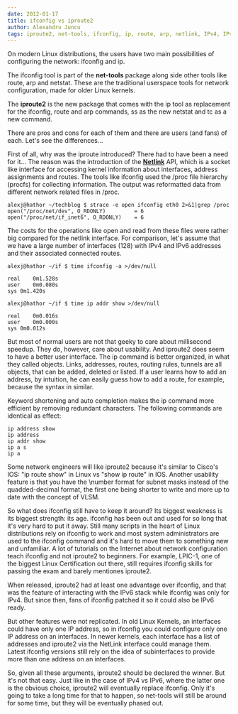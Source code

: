 ```yaml
---
date: 2012-01-17
title: ifconfig vs iproute2
author: Alexandru Juncu
tags: iproute2, net-tools, ifconfig, ip, route, arp, netlink, IPv4, IPv6
---
```




On modern Linux distributions, the users have two main possibilities of
configuring the network: ifconfig and ip.

The ifconfig tool is part of the **net-tools** package along side other
tools like route, arp and netstat. These are the traditional userspace
tools for network configuration, made for older Linux kernels.

The **iproute2** is the new package that comes with the ip tool as
replacement for the ifconfig, route and arp commands, ss as the new
netstat and tc as a new command.

There are pros and cons for each of them and there are users (and fans) of
each. Let's see the differences...

First of all, why was the iproute introduced? There had to have been a need
for it... The reason was the introduction of the
**[Netlink](http://www.faqs.org/rfcs/rfc3549.html "Netlink")** API, which is a
socket like interface for accessing kernel information about interfaces,
address assignments and routes. The tools like ifconfig used the /proc file
hierarchy (procfs) for collecting information. The output was reformatted
data from different network related files in /proc.

	alexj@hathor ~/techblog $ strace -e open ifconfig eth0 2>&1|grep /proc
	open("/proc/net/dev", O_RDONLY)         = 6
	open("/proc/net/if_inet6", O_RDONLY)    = 6

The costs for the operations like open and read from these files were
rather big compared for the netlink interface. For comparison, let's assume
that we have a large number of interfaces (128) with IPv4 and IPv6
addresses and their associated connected routes.

	alexj@hathor ~/if $ time ifconfig -a >/dev/null 

	real	0m1.528s
	user	0m0.080s
	sys	0m1.420s

	alexj@hathor ~/if $ time ip addr show >/dev/null

	real	0m0.016s
	user	0m0.000s
	sys	0m0.012s

But most of normal users are not that geeky to care about millisecond
speedup. They do, however, care about usability. And iproute2 does seem to
have a better user interface. The ip command is better organized, in what
they called objects. Links, addresses, routes, routing rules, tunnels are
all objects, that can be added, deleted or listed. If a user learns how to
add an address, by intuition, he can easily guess how to add a route, for
example, because the syntax in similar.

Keyword shortening and auto completion makes the ip command more efficient
by removing redundant characters. The following commands are identical as
effect:

	ip address show
	ip address
	ip addr show
	ip a s
	ip a

Some network engineers will like iproute2 because it's similar to
Cisco's IOS: "ip route show" in Linux vs "show ip route" in IOS. Another
usability feature is that you have the \number format for subnet masks
instead of the quadded-decimal format, the first one being shorter to
write and more up to date with the concept of VLSM.

So what does ifconfig still have to keep it around? Its biggest weakness is
its biggest strength: its age. ifconfig has been out and used for so long
that it's very hard to put it away. Still many scripts in the heart of
Linux distributions rely on ifconfig to work and most system
administrators are used to the ifconfig command and it's hard to move them
to something new and unfamiliar. A lot of tutorials on the Internet about
network configuration teach ifconfig and not iproute2 to beginners. For
example, LPIC-1, one of the biggest Linux Certification out there, still
requires ifconfig skills for passing the exam and barely mentiones
iproute2.

When released, iproute2 had at least one advantage over ifconfig, and that
was the feature of interacting with the IPv6 stack while ifconfig was only
for IPv4. But since then, fans of ifconfig patched it so it could also be
IPv6 ready.

But other features were not replicated. In old Linux Kernels, an interfaces
could have only one IP address, so in ifconfig you could configure only one
IP address on an interfaces. In newer kernels, each interface has a list of
addresses and iproute2 via the NetLink interface could manage them. Latest
ifconfig versions still rely on the idea of subinterfaces to provide more
than one address on an interfaces.

So, given all these arguments, iproute2 should be declared the winner. But
it's not that easy. Just like in the case of IPv4 vs IPv6, where the latter one
is the obvious choice, iproute2 will eventually replace ifconfig. Only it's
going to take a long time for that to happen, so net-tools will still be
around for some time, but they will be eventually phased out.
